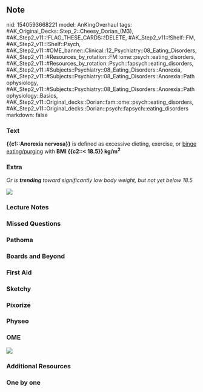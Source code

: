 ## Note
nid: 1540593668221
model: AnKingOverhaul
tags: #AK_Original_Decks::Step_2::Cheesy_Dorian_(M3), #AK_Step2_v11::!FLAG_THESE_CARDS::!DELETE, #AK_Step2_v11::!Shelf::FM, #AK_Step2_v11::!Shelf::Psych, #AK_Step2_v11::#OME_banner::Clinical::12_Psychiatry::08_Eating_Disorders, #AK_Step2_v11::#Resources_by_rotation::FM::ome::psych::eating_disorders, #AK_Step2_v11::#Resources_by_rotation::Psych::fapsych::eating_disorders, #AK_Step2_v11::#Subjects::Psychiatry::08_Eating_Disorders::Anorexia, #AK_Step2_v11::#Subjects::Psychiatry::08_Eating_Disorders::Anorexia::Pathophysiology, #AK_Step2_v11::#Subjects::Psychiatry::08_Eating_Disorders::Anorexia::Pathophysiology::Basics, #AK_Step2_v11::Original_decks::Dorian::fam::ome::psych::eating_disorders, #AK_Step2_v11::Original_decks::Dorian::psych::fapsych::eating_disorders
markdown: false

### Text
<div>
  <b>{{c1::Anorexia nervosa}}</b> is defined as excessive dieting,
  exercise, or <u>binge eating/purging</u> with <b>BMI {{c2::<
  18.5}} kg/m<sup style="">2</sup></b>
</div>

### Extra
<i>Or is <b>trending</b> toward significantly low body weight, but
not yet below 18.5</i>
<div>
  <i><img src="paste-216088394596353.jpg"></i>
</div>

### Lecture Notes


### Missed Questions


### Pathoma


### Boards and Beyond


### First Aid


### Sketchy


### Pixorize


### Physeo


### OME
<div class="ome-widget">
  <a href=
  "https://onlinemeded.org/spa/psychiatry/eating-disorders/acquire?ref=anki">
  <img src="_OME_AnkiFlashcards_Lesson_3.png"></a>
</div>

### Additional Resources


### One by one

